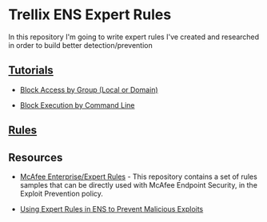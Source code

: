 # Trellix ENS Expert Rules
In this repository I'm going to write expert rules I've created and researched in order to build better detection/prevention

## [Tutorials](./Tutorials/)
- [Block Access by Group (Local or Domain)](./Tutorials/Block%20Access%20by%20Group%20(Local%20or%20Domain))

- [Block Execution by Command Line](./Tutorials/Block%20Execution%20by%20Command%20Line)

## [Rules](./Rules/)

## Resources
- [McAfee Enterprise/Expert Rules](https://github.com/mcafee-enterprise/ExpertRules) - This repository contains a set of rules samples that can be directly used with McAfee Endpoint Security, in the Exploit Prevention policy.

- [Using Expert Rules in ENS to Prevent Malicious Exploits](https://www.mcafee.com/blogs/other-blogs/mcafee-labs/using-expert-rules-in-ens-10-5-3-to-prevent-malicious-exploits/)

